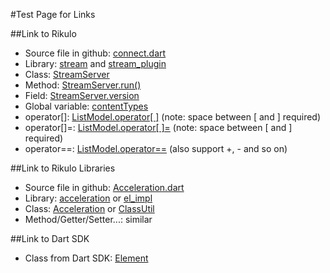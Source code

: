 #Test Page for Links

##Link to Rikulo

* Source file in github: [connect.dart](source:lib/src)
* Library: [stream](api:) and [stream_plugin](api:)
* Class: [StreamServer](api:stream)
* Method: [StreamServer.run()](api:stream)
* Field: [StreamServer.version](api:stream)
* Global variable: [contentTypes](api:stream)
* operator[]: [ListModel.operator[ ]](api:model) (note: space between [ and ] required)
* operator[]=: [ListModel.operator[ ]=](api:model) (note: space between [ and ] required)
* operator==: [ListModel.operator==](api:model) (also support +, - and so on)

##Link to Rikulo Libraries

* Source file in github: [Acceleration.dart](source:gap:lib/src)
* Library: [acceleration](gap:) or [el_impl](el:)
* Class: [Acceleration](gap:acceleration) or [ClassUtil](el:el_impl)
* Method/Getter/Setter...: similar

##Link to Dart SDK

* Class from Dart SDK: [Element](dart:html)
